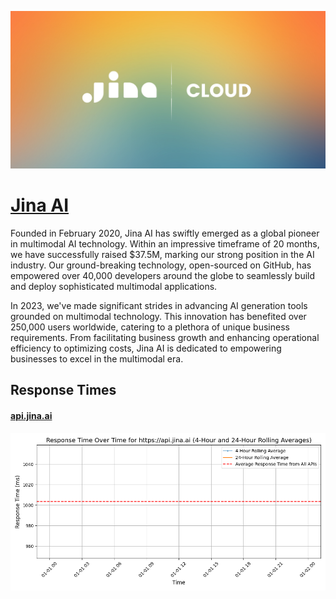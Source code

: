 [![Visit Jina AI](imagePreview.png)](https://jina.ai)

# [Jina AI](https://jina.ai)

Founded in February 2020, Jina AI has swiftly emerged as a global pioneer in multimodal AI technology. Within an impressive timeframe of 20 months, we have successfully raised $37.5M, marking our strong position in the AI industry. Our ground-breaking technology, open-sourced on GitHub, has empowered over 40,000 developers around the globe to seamlessly build and deploy sophisticated multimodal applications.

In 2023, we've made significant strides in advancing AI generation tools grounded on multimodal technology. This innovation has benefited over 250,000 users worldwide, catering to a plethora of unique business requirements. From facilitating business growth and enhancing operational efficiency to optimizing costs, Jina AI is dedicated to empowering businesses to excel in the multimodal era.

## Response Times

#### [api.jina.ai](https://api.jina.ai)

![api.jina.ai](response-time-charts/6170692e6a696e612e6169.png)
